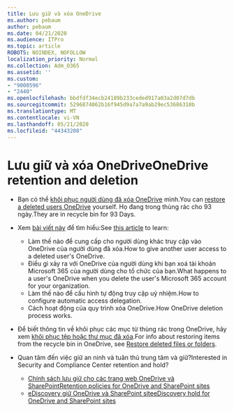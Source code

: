 ```yaml
---
title: Lưu giữ và xóa OneDrive
ms.author: pebaum
author: pebaum
ms.date: 04/21/2020
ms.audience: ITPro
ms.topic: article
ROBOTS: NOINDEX, NOFOLLOW
localization_priority: Normal
ms.collection: Adm_O365
ms.assetid: ''
ms.custom:
- "9000596"
- "2440"
ms.openlocfilehash: bbdfdf34ecb24189b233ceded917a03a2d07d7db
ms.sourcegitcommit: 5296874062b16f945d9a7a7a9ab29ec53686310b
ms.translationtype: MT
ms.contentlocale: vi-VN
ms.lasthandoff: 05/21/2020
ms.locfileid: "44343208"
---
```

# <a name="onedrive-retention-and-deletion"></a><span data-ttu-id="18904-102">Lưu giữ và xóa OneDrive</span><span class="sxs-lookup"><span data-stu-id="18904-102">OneDrive retention and deletion</span></span>

- <span data-ttu-id="18904-103">Bạn có thể [khôi phục người dùng đã xóa OneDrive](https://docs.microsoft.com/onedrive/restore-deleted-onedrive) mình.</span><span class="sxs-lookup"><span data-stu-id="18904-103">You can [restore a deleted users OneDrive](https://docs.microsoft.com/onedrive/restore-deleted-onedrive) yourself.</span></span> <span data-ttu-id="18904-104">Họ đang trong thùng rác cho 93 ngày.</span><span class="sxs-lookup"><span data-stu-id="18904-104">They are in recycle bin for 93 Days.</span></span>

- <span data-ttu-id="18904-105">Xem [bài viết này](https://docs.microsoft.com/onedrive/retention-and-deletion) để tìm hiểu:</span><span class="sxs-lookup"><span data-stu-id="18904-105">See [this article](https://docs.microsoft.com/onedrive/retention-and-deletion) to learn:</span></span>
    - <span data-ttu-id="18904-106">Làm thế nào để cung cấp cho người dùng khác truy cập vào OneDrive của người dùng đã xóa.</span><span class="sxs-lookup"><span data-stu-id="18904-106">How to give another user access to a deleted user's OneDrive.</span></span>
    - <span data-ttu-id="18904-107">Điều gì xảy ra với OneDrive của người dùng khi bạn xoá tài khoản Microsoft 365 của người dùng cho tổ chức của bạn.</span><span class="sxs-lookup"><span data-stu-id="18904-107">What happens to a user's OneDrive when you delete the user's Microsoft 365 account for your organization.</span></span>
    - <span data-ttu-id="18904-108">Làm thế nào để cấu hình tự động truy cập uỷ nhiệm.</span><span class="sxs-lookup"><span data-stu-id="18904-108">How to configure automatic access delegation.</span></span>
    - <span data-ttu-id="18904-109">Cách hoạt động của quy trình xóa OneDrive.</span><span class="sxs-lookup"><span data-stu-id="18904-109">How OneDrive deletion process works.</span></span>

- <span data-ttu-id="18904-110">Để biết thông tin về khôi phục các mục từ thùng rác trong OneDrive, hãy xem [khôi phục tệp hoặc thư mục đã xóa](https://support.office.com/article/949ada80-0026-4db3-a953-c99083e6a84f).</span><span class="sxs-lookup"><span data-stu-id="18904-110">For info about restoring items from the recycle bin in OneDrive, see [Restore deleted files or folders](https://support.office.com/article/949ada80-0026-4db3-a953-c99083e6a84f).</span></span>

- <span data-ttu-id="18904-111">Quan tâm đến việc giữ an ninh và tuân thủ trung tâm và giữ?</span><span class="sxs-lookup"><span data-stu-id="18904-111">Interested in Security and Compliance Center retention and hold?</span></span>
    - [<span data-ttu-id="18904-112">Chính sách lưu giữ cho các trang web OneDrive và SharePoint</span><span class="sxs-lookup"><span data-stu-id="18904-112">Retention policies for OneDrive and SharePoint sites</span></span>](https://docs.microsoft.com/office365/securitycompliance/retention-policies?redirectSourcePath=%252farticle%252f5e377752-700d-4870-9b6d-12bfc12d2423#content-in-onedrive-accounts-and-sharepoint-sites)
    - [<span data-ttu-id="18904-113">eDiscovery giữ OneDrive và SharePoint site</span><span class="sxs-lookup"><span data-stu-id="18904-113">eDiscovery hold for OneDrive and SharePoint sites</span></span>](https://docs.microsoft.com/office365/securitycompliance/ediscovery-cases#step-4-place-content-locations-on-hold)
